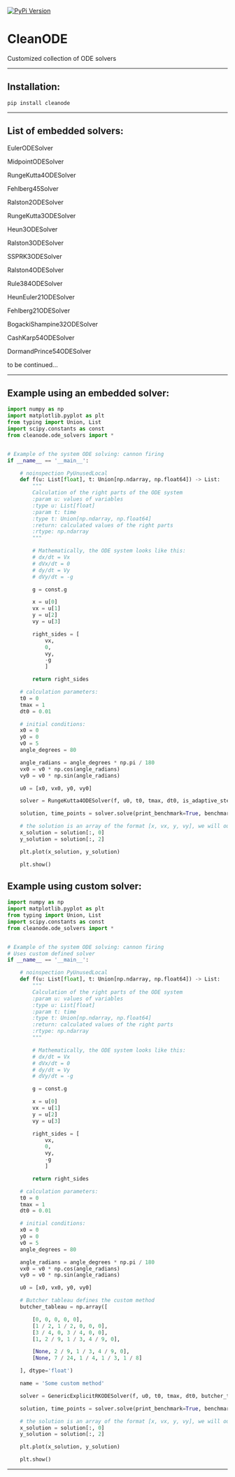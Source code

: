 [![PyPi Version](https://img.shields.io/pypi/v/cleanode.svg?style=flat-square)](https://pypi.org/project/cleanode)

# CleanODE
Сustomized collection of ODE solvers

____
## Installation:
```
pip install cleanode
```
____

## List of embedded solvers:
EulerODESolver

MidpointODESolver

RungeKutta4ODESolver

Fehlberg45Solver

Ralston2ODESolver

RungeKutta3ODESolver

Heun3ODESolver

Ralston3ODESolver

SSPRK3ODESolver

Ralston4ODESolver

Rule384ODESolver

HeunEuler21ODESolver

Fehlberg21ODESolver

BogackiShampine32ODESolver

CashKarp54ODESolver

DormandPrince54ODESolver

to be continued... 

____
## Example using an embedded solver:

```python
import numpy as np
import matplotlib.pyplot as plt
from typing import Union, List
import scipy.constants as const
from cleanode.ode_solvers import *


# Example of the system ODE solving: cannon firing
if __name__ == '__main__':

    # noinspection PyUnusedLocal
    def f(u: List[float], t: Union[np.ndarray, np.float64]) -> List:
        """
        Calculation of the right parts of the ODE system
        :param u: values of variables
        :type u: List[float]
        :param t: time
        :type t: Union[np.ndarray, np.float64]
        :return: calculated values of the right parts
        :rtype: np.ndarray
        """

        # Mathematically, the ODE system looks like this:
        # dx/dt = Vx
        # dVx/dt = 0
        # dy/dt = Vy
        # dVy/dt = -g

        g = const.g

        x = u[0]
        vx = u[1]
        y = u[2]
        vy = u[3]

        right_sides = [
            vx,
            0,
            vy,
            -g
            ]

        return right_sides

    # calculation parameters:
    t0 = 0
    tmax = 1
    dt0 = 0.01

    # initial conditions:
    x0 = 0
    y0 = 0
    v0 = 5
    angle_degrees = 80

    angle_radians = angle_degrees * np.pi / 180
    vx0 = v0 * np.cos(angle_radians)
    vy0 = v0 * np.sin(angle_radians)

    u0 = [x0, vx0, y0, vy0]

    solver = RungeKutta4ODESolver(f, u0, t0, tmax, dt0, is_adaptive_step=False)

    solution, time_points = solver.solve(print_benchmark=True, benchmark_name=solver.name)

    # the solution is an array of the format [x, vx, y, vy], we will output the function y(x)
    x_solution = solution[:, 0]
    y_solution = solution[:, 2]

    plt.plot(x_solution, y_solution)

    plt.show()
```

## Example using custom solver:

```python
import numpy as np
import matplotlib.pyplot as plt
from typing import Union, List
import scipy.constants as const
from cleanode.ode_solvers import *


# Example of the system ODE solving: cannon firing
# Uses custom defined solver
if __name__ == '__main__':

    # noinspection PyUnusedLocal
    def f(u: List[float], t: Union[np.ndarray, np.float64]) -> List:
        """
        Calculation of the right parts of the ODE system
        :param u: values of variables
        :type u: List[float]
        :param t: time
        :type t: Union[np.ndarray, np.float64]
        :return: calculated values of the right parts
        :rtype: np.ndarray
        """

        # Mathematically, the ODE system looks like this:
        # dx/dt = Vx
        # dVx/dt = 0
        # dy/dt = Vy
        # dVy/dt = -g

        g = const.g

        x = u[0]
        vx = u[1]
        y = u[2]
        vy = u[3]

        right_sides = [
            vx,
            0,
            vy,
            -g
            ]

        return right_sides

    # calculation parameters:
    t0 = 0
    tmax = 1
    dt0 = 0.01

    # initial conditions:
    x0 = 0
    y0 = 0
    v0 = 5
    angle_degrees = 80

    angle_radians = angle_degrees * np.pi / 180
    vx0 = v0 * np.cos(angle_radians)
    vy0 = v0 * np.sin(angle_radians)

    u0 = [x0, vx0, y0, vy0]

    # Butcher tableau defines the custom method
    butcher_tableau = np.array([

        [0, 0, 0, 0, 0],
        [1 / 2, 1 / 2, 0, 0, 0],
        [3 / 4, 0, 3 / 4, 0, 0],
        [1, 2 / 9, 1 / 3, 4 / 9, 0],

        [None, 2 / 9, 1 / 3, 4 / 9, 0],
        [None, 7 / 24, 1 / 4, 1 / 3, 1 / 8]

    ], dtype='float')

    name = 'Some custom method'

    solver = GenericExplicitRKODESolver(f, u0, t0, tmax, dt0, butcher_tableau=butcher_tableau, is_adaptive_step=False)

    solution, time_points = solver.solve(print_benchmark=True, benchmark_name=solver.name)

    # the solution is an array of the format [x, vx, y, vy], we will output the function y(x)
    x_solution = solution[:, 0]
    y_solution = solution[:, 2]

    plt.plot(x_solution, y_solution)

    plt.show()
```

____
